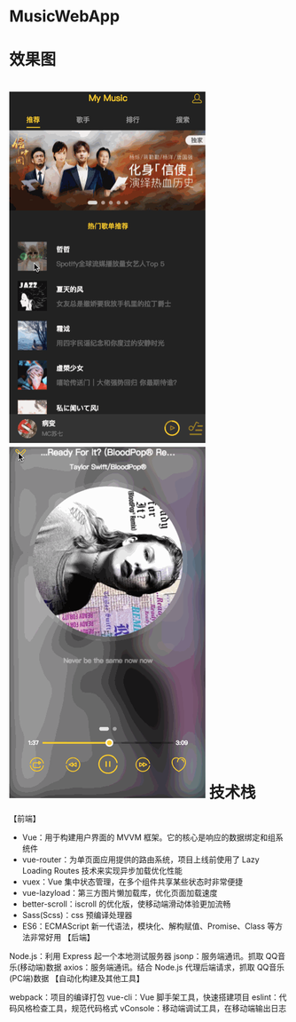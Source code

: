 # MusicWebApp
效果图
===
![img](https://github.com/MengfeiWan/MusicWebApp/blob/master/src/3.gif) ![img](https://github.com/MengfeiWan/MusicWebApp/blob/master/src/4.gif)
技术栈
===
【前端】

* Vue：用于构建用户界面的 MVVM 框架。它的核心是响应的数据绑定和组系统件
* vue-router：为单页面应用提供的路由系统，项目上线前使用了 Lazy Loading Routes 技术来实现异步加载优化性能
* vuex：Vue 集中状态管理，在多个组件共享某些状态时非常便捷
* vue-lazyload：第三方图片懒加载库，优化页面加载速度
* better-scroll：iscroll 的优化版，使移动端滑动体验更加流畅
* Sass(Scss)：css 预编译处理器
* ES6：ECMAScript 新一代语法，模块化、解构赋值、Promise、Class 等方法非常好用
【后端】

Node.js：利用 Express 起一个本地测试服务器
jsonp：服务端通讯。抓取 QQ音乐(移动端)数据
axios：服务端通讯。结合 Node.js 代理后端请求，抓取 QQ音乐(PC端)数据
【自动化构建及其他工具】

webpack：项目的编译打包
vue-cli：Vue 脚手架工具，快速搭建项目
eslint：代码风格检查工具，规范代码格式
vConsole：移动端调试工具，在移动端输出日志
